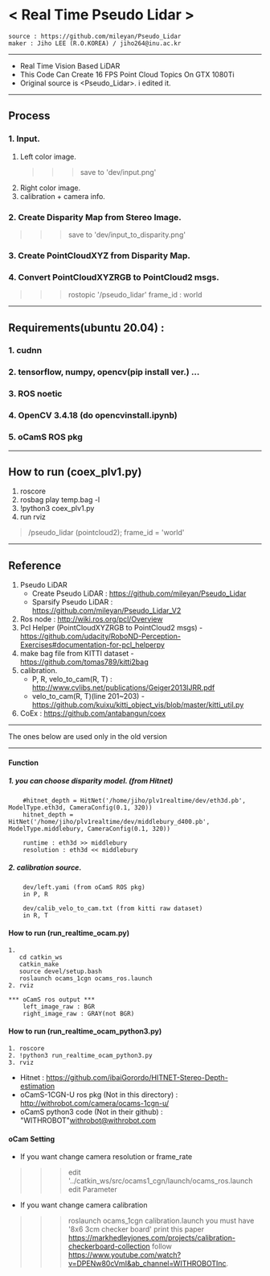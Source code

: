 # < Real Time Pseudo Lidar >
    source : https://github.com/mileyan/Pseudo_Lidar
    maker : Jiho LEE (R.O.KOREA) / jiho264@inu.ac.kr
------------------------------------------------------------------------------------
- Real Time Vision Based LiDAR
- This Code Can Create 16 FPS Point Cloud Topics On GTX 1080Ti
- Original source is <Pseudo_Lidar>. i edited it.
------------------------------------------------------------------------------------

## Process
### 1. Input.
1. Left color image.
    >>> save to 'dev/input.png'
2. Right color image.
3. calibration + camera info.
### 2. Create Disparity Map from Stereo Image.
>>> save to 'dev/input_to_disparity.png'
### 3. Create PointCloudXYZ from Disparity Map.
### 4. Convert PointCloudXYZRGB to PointCloud2 msgs.
>>> rostopic '/pseudo_lidar'
>>> frame_id : world

------------------------------------------------------------------------------------

## Requirements(ubuntu 20.04) :
### 1. cudnn
### 2. tensorflow, numpy, opencv(pip install ver.) ...
### 3. ROS noetic
### 4. OpenCV 3.4.18 (do opencvinstall.ipynb)
### 5. oCamS ROS pkg

------------------------------------------------------------------------------------

## How to run (coex_plv1.py)
1. roscore
2. rosbag play temp.bag -l
3. !python3 coex_plv1.py
4. run rviz
> /pseudo_lidar (pointcloud2); frame_id = 'world'
------------------------------------------------------------------------------------

## Reference
1. Pseudo LiDAR 
    - Create Pseudo LiDAR : https://github.com/mileyan/Pseudo_Lidar
    - Sparsify Pseudo LiDAR : https://github.com/mileyan/Pseudo_Lidar_V2
3. Ros node : http://wiki.ros.org/pcl/Overview
4. Pcl Helper (PointCloudXYZRGB to PointCloud2 msgs) - https://github.com/udacity/RoboND-Perception-Exercises#documentation-for-pcl_helperpy
5. make bag file from KITTI dataset - https://github.com/tomas789/kitti2bag
6. calibration.
    - P, R, velo_to_cam(R, T) : http://www.cvlibs.net/publications/Geiger2013IJRR.pdf
    - velo_to_cam(R, T)(line 201~203) - https://github.com/kuixu/kitti_object_vis/blob/master/kitti_util.py
7. CoEx : https://github.com/antabangun/coex

------------------------------------------------------------------------------------
The ones below are used only in the old version

------------------------------------------------------------------------------------
#### Function
##### 1. you can choose disparity model. (from Hitnet)
        #hitnet_depth = HitNet('/home/jiho/plv1realtime/dev/eth3d.pb', ModelType.eth3d, CameraConfig(0.1, 320))
        hitnet_depth = HitNet('/home/jiho/plv1realtime/dev/middlebury_d400.pb', ModelType.middlebury, CameraConfig(0.1, 320))

        runtime : eth3d >> middlebury
        resolution : eth3d << middlebury

##### 2. calibration source.
        dev/left.yami (from oCamS ROS pkg)
        in P, R

        dev/calib_velo_to_cam.txt (from kitti raw dataset)
        in R, T

#### How to run (run_realtime_ocam.py)
    1.
       cd catkin_ws
       catkin_make
       source devel/setup.bash
       roslaunch ocams_1cgn ocams_ros.launch
    2. rviz

    *** oCamS ros output ***
        left_image_raw : BGR
        right_image_raw : GRAY(not BGR)

#### How to run (run_realtime_ocam_python3.py) 
    1. roscore
    2. !python3 run_realtime_ocam_python3.py
    3. rviz

- Hitnet : https://github.com/ibaiGorordo/HITNET-Stereo-Depth-estimation    
- oCamS-1CGN-U ros pkg (Not in this directory) : http://withrobot.com/camera/ocams-1cgn-u/
- oCamS python3 code (Not in their github) : "WITHROBOT"<withrobot@withrobot.com>

#### oCam Setting
- If you want change camera resolution or frame_rate
>>> edit '../catkin_ws/src/ocams1_cgn/launch/ocams_ros.launch
>>> edit Parameter

- If you want change camera calibration 
>>> roslaunch ocams_1cgn calibration.launch
>>> you must have '8x6 3cm checker board' 
>>> print this paper https://markhedleyjones.com/projects/calibration-checkerboard-collection
>>> follow https://www.youtube.com/watch?v=DPENw80cVmI&ab_channel=WITHROBOTInc.